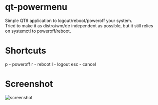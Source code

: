 # qt-powermenu
Simple QT6 application to logout/reboot/poweroff your system.  
Tried to make it as distro/wm/de independent as possible, but it still relies on systemctl to poweroff/reboot.

# Shortcuts
p - poweroff
r - reboot
l - logout
esc - cancel

# Screenshot
![screenshot](https://i.imgur.com/7VFtwp4.png)
